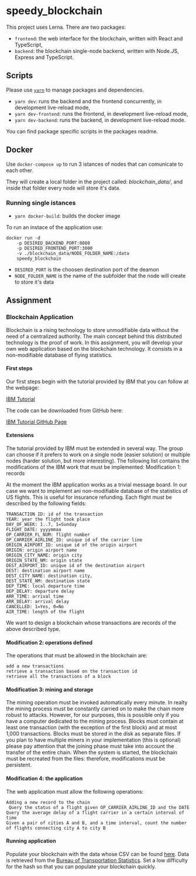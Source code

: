 # speedy_blockchain

This project uses Lerna. There are two packages:

- `frontend`: the web interface for the blockchain, written with React and TypeScript,
- `backend`: the blockchain single-node backend, written with Node.JS, Express and TypeScript.

## Scripts

Please use [`yarn`](https://classic.yarnpkg.com/en/docs/getting-started) to manage packages and dependencies.

- `yarn dev`: runs the backend and the frontend concurrently, in development live-reload mode,
- `yarn dev-frontend`: runs the frontend, in development live-reload mode,
- `yarn dev-backend`: runs the backend, in development live-reload mode.

You can find package specific scripts in the packages readme.

## Docker

Use `docker-compose up` to run 3 istances of nodes that can comunicate to each other.

They will create a local folder in the project called: _blockchain_data/_, and inside that folder every node will store it's data.

### Running single istances

- `yarn docker-build`: builds the docker image

To run an instace of the application use:

```docker
docker run -d
    -p DESIRED_BACKEND_PORT:8080
    -p DESIRED_FRONTEND_PORT:3000
    -v ./blockchain_data/NODE_FOLDER_NAME:/data 
    speedy_blockchain
```

- `DESIRED_PORT` is the choosen destination port of the deamon
- `NODE_FOLDER_NAME` is the name of the subfolder that the node will create to store it's data

## Assignment
### Blockchain Application

Blockchain is a rising technology to store unmodifiable data without the need of a centralized authority. The main concept behind this distributed technology is the proof of work. In this assignment, you will develop your own web application based on the blockchain technology. It consists in a non-modifiable database of flying statistics. 

#### First steps

Our first steps begin with the tutorial provided by IBM that you can follow at the webpage:

[IBM Tutorial](https://developer.ibm.com/technologies/blockchain/tutorials/develop-a-blockchain-application-from-scratch-in-python/)

The code can be downloaded from GitHub here: 

[IBM Tutorial GitHub Page](https://github.com/satwikkansal/python_blockchain_app/tree/ibm_blockchain_post)

#### Extensions

The tutorial provided by IBM must be extended in several way. The group can choose if it prefers to work on a single node (easier solution) or multiple nodes (harder solution, but more interesting). The following list contains the modifications of the IBM work that must be implemented:
Modification 1: records

At the moment the IBM application works as a trivial message board. In our case we want to implement anì non-modifiable database of the statistics of US flights. This is useful for insurance refunding.  Each flight must be described by the following fields:

    TRANSACTION ID: id of the transaction
    YEAR: year the flight took place
    DAY_OF_WEEK: 1..7, 1=Sunday
    FLIGHT_DATE: yyyymmaa
    OP_CARRIER_FL_NUM: flight number
    OP_CARRIER_AIRLINE_ID: unique id of the carrier line
    ORIGIN_AIRPORT_ID: unique id of the origin airport
    ORIGIN: origin airport name
    ORIGIN_CITY_NAME: origin city
    ORIGIN_STATE_NM: origin state
    DEST_AIRPORT_ID: unique id of the destination airport
    DEST: destination airport name
    DEST_CITY_NAME: destination city,
    DEST_STATE_NM: destination state
    DEP_TIME: local departure time
    DEP_DELAY: departure delay
    ARR_TIME: arrival time
    ARR_DELAY: arrival delay
    CANCELLED: 1=Yes, 0=No
    AIR_TIME: length of the flight

We want to design a blockchain whose transactions are records of the above described type.

#### Modification 2: operations defined

The operations that must be allowed in the blockchain are:

    add a new transactions
    retrieve a transaction based on the transaction id
    retrieve all the transactions of a block

#### Modification 3: mining and storage

The mining operation must be invoked automatically every minute. In realty the mining process must be constantly carried on to make the chain more robust to attacks. However, for our purposes, this is possible only if you have a computer dedicated to the mining process. Blocks must contain at least one transaction (with the exception of the first block) and at most 1,000 transactions. Blocks must be stored in the disk as separate files. If you plan to have multiple miners in your implementation (this is optional) please pay attention that the joining phase must take into account the transfer of the entire chain. When the system is started, the blockchain must be recreated from the files: therefore, modifications must be persistent. 
#### Modification 4: the application

The web application must allow the following operations:

    Adding a new record to the chain
     Query the status of a flight given OP_CARRIER_AIRLINE_ID and the DATE
    Query the average delay of a flight carrier in a certain interval of time
    Given a pair of cities A and B, and a time interval, count the number of flights connecting city A to city B


#### Running application

Populate your blockchain with the data whose CSV  can be found [here](https://www.dropbox.com/s/v3azu6xigk63bfu/656211699_T_ONTIME_REPORTING.csv?dl=0). Data is retrieved from the [Bureau of Transportation Statistics](https://www.transtats.bts.gov/DL_SelectFields.asp?Table_ID=236&DB_Short_Name=On-Time). Set a low difficulty for the hash so that you can populate your blockchain quickly. 
